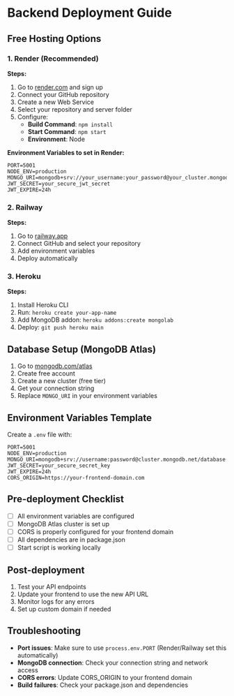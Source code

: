 # Backend Deployment Guide

## Free Hosting Options

### 1. Render (Recommended)

**Steps:**
1. Go to [render.com](https://render.com) and sign up
2. Connect your GitHub repository
3. Create a new Web Service
4. Select your repository and server folder
5. Configure:
   - **Build Command**: `npm install`
   - **Start Command**: `npm start`
   - **Environment**: Node

**Environment Variables to set in Render:**
```
PORT=5001
NODE_ENV=production
MONGO_URI=mongodb+srv://your_username:your_password@your_cluster.mongodb.net/your_database
JWT_SECRET=your_secure_jwt_secret
JWT_EXPIRE=24h
```

### 2. Railway

**Steps:**
1. Go to [railway.app](https://railway.app)
2. Connect GitHub and select your repository
3. Add environment variables
4. Deploy automatically

### 3. Heroku

**Steps:**
1. Install Heroku CLI
2. Run: `heroku create your-app-name`
3. Add MongoDB addon: `heroku addons:create mongolab`
4. Deploy: `git push heroku main`

## Database Setup (MongoDB Atlas)

1. Go to [mongodb.com/atlas](https://mongodb.com/atlas)
2. Create free account
3. Create a new cluster (free tier)
4. Get your connection string
5. Replace `MONGO_URI` in your environment variables

## Environment Variables Template

Create a `.env` file with:
```
PORT=5001
NODE_ENV=production
MONGO_URI=mongodb+srv://username:password@cluster.mongodb.net/database
JWT_SECRET=your_secure_secret_key
JWT_EXPIRE=24h
CORS_ORIGIN=https://your-frontend-domain.com
```

## Pre-deployment Checklist

- [ ] All environment variables are configured
- [ ] MongoDB Atlas cluster is set up
- [ ] CORS is properly configured for your frontend domain
- [ ] All dependencies are in package.json
- [ ] Start script is working locally

## Post-deployment

1. Test your API endpoints
2. Update your frontend to use the new API URL
3. Monitor logs for any errors
4. Set up custom domain if needed

## Troubleshooting

- **Port issues**: Make sure to use `process.env.PORT` (Render/Railway set this automatically)
- **MongoDB connection**: Check your connection string and network access
- **CORS errors**: Update CORS_ORIGIN to your frontend domain
- **Build failures**: Check your package.json and dependencies 
